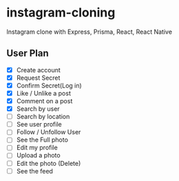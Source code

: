 # instagram-cloning

Instagram clone with Express, Prisma, React, React Native

## User Plan

- [x] Create account
- [x] Request Secret
- [x] Confirm Secret(Log in)
- [x] Like / Unlike a post
- [x] Comment on a post
- [x] Search by user
- [ ] Search by location
- [ ] See user profile
- [ ] Follow / Unfollow User
- [ ] See the Full photo
- [ ] Edit my profile
- [ ] Upload a photo
- [ ] Edit the photo (Delete)
- [ ] See the feed
